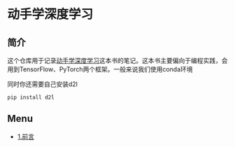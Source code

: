# 动手学深度学习
## 简介
这个仓库用于记录[动手学深度学习](https://zh-v2.d2l.ai/)这本书的笔记。这本书主要偏向于编程实践，会用到TensorFlow、PyTorch两个框架。一般来说我们使用conda环境

同时你还需要自己安装d2l
```shell
pip install d2l
```

## Menu
- [1.前言](https://zh-v2.d2l.ai/chapter_introduction/index.html)